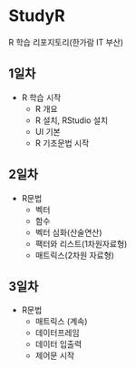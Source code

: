 
# StudyR
R 학습 리포지토리(한가람 IT 부산)

## 1일차
- R 학습 시작
  - R 개요
  - R 설치, RStudio 설치
  - UI 기본
  - R 기초문법 시작

## 2일차
- R문법
  - 벡터
  - 함수
  - 벡터 심화(산술연산)
  - 팩터와 리스트(1차원자료형)
  - 매트릭스(2차원 자료형)

## 3일차
- R문법
  - 매트릭스 (계속)
  - 데이터프레임
  - 데이터 입출력
  - 제어문 시작
